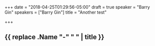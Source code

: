 +++
date = "2018-04-25T01:29:56-05:00"
draft = true
speaker = "Barry Gin"
speakers = ["Barry Gin"]
title = "Another test"

+++
## {{ replace .Name "-" " " | title }}
